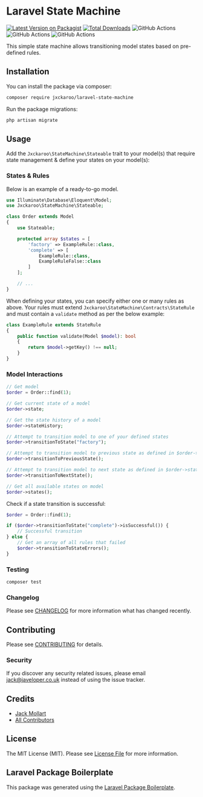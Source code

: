 # Laravel State Machine

[![Latest Version on Packagist](https://img.shields.io/packagist/v/jxckaroo/laravel-state-machine.svg?style=flat-square)](https://packagist.org/packages/jxckaroo/laravel-state-machine)
[![Total Downloads](https://img.shields.io/packagist/dt/jxckaroo/laravel-state-machine.svg?style=flat-square)](https://packagist.org/packages/jxckaroo/laravel-state-machine)
![GitHub Actions](https://github.com/Jxckaroo/laravel-state-machine/actions/workflows/php-cs-fixer.yml/badge.svg)
![GitHub Actions](https://github.com/Jxckaroo/laravel-state-machine/actions/workflows/psalm.yml/badge.svg)
![GitHub Actions](https://github.com/Jxckaroo/laravel-state-machine/actions/workflows/run-tests.yml/badge.svg)

This simple state machine allows transitioning model states based on pre-defined rules.

## Installation

You can install the package via composer:

```bash
composer require jxckaroo/laravel-state-machine
```

Run the package migrations:

```bash
php artisan migrate
```

## Usage

Add the `Jxckaroo\StateMachine\Stateable` trait to your model(s) that require state management & define your states on your model(s):

### States & Rules

Below is an example of a ready-to-go model.

```php
use Illuminate\Database\Eloquent\Model;
use Jxckaroo\StateMachine\Stateable;

class Order extends Model
{
    use Stateable;

    protected array $states = [
        'factory' => ExampleRule::class,
        'complete' => [
            ExampleRule::class,
            ExampleRuleFalse::class
        ]
    ];

    // ...
}
```

When defining your states, you can specify either one or many rules as above. Your rules must extend `Jxckaroo\StateMachine\Contracts\StateRule` and must contain a `validate` method as per the below example:

```php
class ExampleRule extends StateRule
{
    public function validate(Model $model): bool
    {
        return $model->getKey() !== null;
    }
}

```

### Model Interactions

```php
// Get model
$order = Order::find(1);

// Get current state of a model
$order->state;

// Get the state history of a model
$order->stateHistory;

// Attempt to transition model to one of your defined states
$order->transitionToState("factory");

// Attempt to transition model to previous state as defined in $order->states
$order->transitionToPreviousState();

// Attempt to transition model to next state as defined in $order->states
$order->transitionToNextState();

// Get all available states on model
$order->states();
```

Check if a state transition is successful:

```php
$order = Order::find(1);

if ($order->transitionToState("complete")->isSuccessful()) {
    // Successful transition
} else {
    // Get an array of all rules that failed
    $order->transitionToStateErrors();
}
```

### Testing

```bash
composer test
```

### Changelog

Please see [CHANGELOG](CHANGELOG.md) for more information what has changed recently.

## Contributing

Please see [CONTRIBUTING](CONTRIBUTING.md) for details.

### Security

If you discover any security related issues, please email jack@javeloper.co.uk instead of using the issue tracker.

## Credits

- [Jack Mollart](https://github.com/jxckaroo)
- [All Contributors](../../contributors)

## License

The MIT License (MIT). Please see [License File](LICENSE.md) for more information.

## Laravel Package Boilerplate

This package was generated using the [Laravel Package Boilerplate](https://laravelpackageboilerplate.com).
